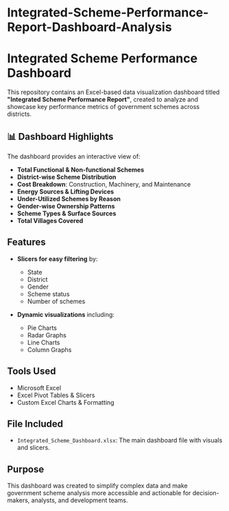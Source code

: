 # Integrated-Scheme-Performance-Report-Dashboard-Analysis
# Integrated Scheme Performance Dashboard

This repository contains an Excel-based data visualization dashboard titled **"Integrated Scheme Performance Report"**, created to analyze and showcase key performance metrics of government schemes across districts.


## 📊 Dashboard Highlights

The dashboard provides an interactive view of:

- **Total Functional & Non-functional Schemes**
- **District-wise Scheme Distribution**
- **Cost Breakdown**: Construction, Machinery, and Maintenance
- **Energy Sources & Lifting Devices**
- **Under-Utilized Schemes by Reason**
- **Gender-wise Ownership Patterns**
- **Scheme Types & Surface Sources**
- **Total Villages Covered**

## Features

- **Slicers for easy filtering** by:
  - State
  - District
  - Gender
  - Scheme status
  - Number of schemes
    
- **Dynamic visualizations** including:
  - Pie Charts
  - Radar Graphs
  - Line Charts
  - Column Graphs

## Tools Used

- Microsoft Excel
- Excel Pivot Tables & Slicers
- Custom Excel Charts & Formatting

## File Included
- `Integrated_Scheme_Dashboard.xlsx`: The main dashboard file with visuals and slicers.

## Purpose

This dashboard was created to simplify complex data and make government scheme analysis more accessible and actionable for decision-makers, analysts, and development teams.
